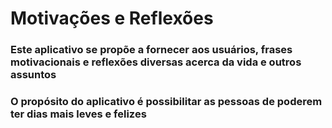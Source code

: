 # Motivações e Reflexões

### Este aplicativo se propõe a fornecer aos usuários, frases motivacionais e reflexões diversas acerca da vida e outros assuntos

### O propósito do aplicativo é possibilitar as pessoas de poderem ter dias mais leves e felizes
